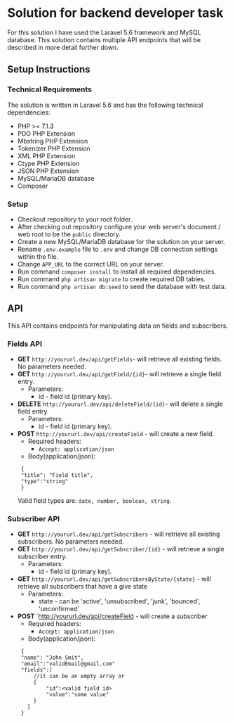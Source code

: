 # Solution for backend developer task

For this solution I have used the Laravel 5.6 framework and MySQL database. This solution contains multiple API endpoints that will be described in more detail further down.


## Setup Instructions

### Technical Requirements

The solution is written in Laravel 5.6 and has the following technical dependencies:
-   PHP >= 7.1.3
-   PDO PHP Extension
-   Mbstring PHP Extension
-   Tokenizer PHP Extension
-   XML PHP Extension
-   Ctype PHP Extension
-   JSON PHP Extension
-   MySQL/MariaDB database
-   Composer

### Setup

- Checkout repository to your root folder.
- After checking out repository configure your web server's document / web root to be the `public` directory.
- Create a new MySQL/MariaDB database for the solution on your server.
- Rename `.env.example` file to `.env` and change DB connection settings within the file.
- Change `APP_URL` to the correct URL on your server.
- Run command `composer install` to install all required dependencies.
- Run command `php artisan migrate` to create required DB tables.
- Run command `php artisan db:seed` to seed the database with test data.

## API

This API contains endpoints for manipulating data on fields and subscribers.

### Fields API

- **GET** `http://yoururl.dev/api/getFields`- will retrieve all existing fields. No parameters needed.
- **GET** `http://yoururl.dev/api/getField/{id}`- will retrieve a single field entry. 
	- Parameters:
	   -  id - field id (primary key).
 - **DELETE** `http://yoururl.dev/api/deleteField/{id}`- will delete a single field entry. 
	 - Parameters:
	   -  id - field id (primary key).
 - **POST** `http://yoururl.dev/api/createField` - will create a new field. 
	 - Required headers:
		 - `Accept: application/json`
	 - Body(application/json): 
	 ``` 
	  {
	  "title": "Field title",
	  "type":"string"
	  }
	```
	Valid field types are: `date, number, boolean, string`.

### Subscriber API
- **GET** `http://yoururl.dev/api/getSubscribers` - will retrieve all existing subscribers. No parameters needed.
- **GET** `http://yoururl.dev/api/getSubscriber/{id}` - will retrieve a single subscriber entry.
	- Parameters:
	   -  id - field id (primary key).
- **GET** `http://yoururl.dev/api/getSubscribersByState/{state}` - will retrieve all subscribers that have a give state
	- Parameters:
	   -  state - can be 'active', 'unsubscribed', 'junk', 'bounced', 'unconfirmed'
- **POST** `http://yoururl.dev/api/createField - will create a subscriber
	- Required headers:
		 - `Accept: application/json`
	 - Body(application/json): 
	 ``` 
	  {
	  "name": "John Smit",
	  "email":"validEmail@gmail.com"
	  "fields":[
		  //it can be an empty array or
		  {
			  "id":<valid field id>
			  "value":"some value"
		  }
	  	]
	  }	   